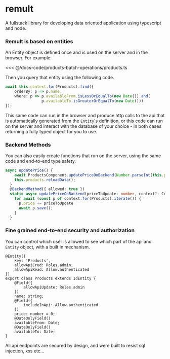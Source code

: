 # remult
A fullstack library for developing data oriented application using typescript and node.

### Remult is based on entities

An Entity object is defined once and is used on the server and in the browser. For example:

<<< @/docs-code/products-batch-operations/products.ts 

Then you query that entity using the following code.
```ts
await this.context.for(Products).find({
    orderBy: p => p.name,
    where: p => p.availableFrom.isLessOrEqualTo(new Date()).and(
                p.availableTo.isGreaterOrEqualTo(new Date()))
});
```


This same code can run in the browser and produce http calls to the api that is automatically generated from the `Entity`'s definition, or this code can run on the server and interact with the database of your choice - in both cases returning a fully typed object for you to use.

### Backend Methods
You can also easily create functions that run on the server, using the same code and end-to-end type safety.
```ts
async updatePrice() {
    await ProductsComponent.updatePriceOnBackend(Number.parseInt(this.priceInput));
    this.products.reloadData();
  }
  @BackendMethod({ allowed: true })
  static async updatePriceOnBackend(priceToUpdate: number, context?: Context) {
    for await (const p of context.for(Products).iterate()) {
      p.price += priceToUpdate
      await p.save();
    }
  }
```
### Fine grained end-to-end security and authorization
You can control which user is allowed to see which part of the api and `Entity` object, with a built in mechanism.
```ts{3-4,8,12}
@Entity({
    key: 'Products',
    allowApiCrud: Roles.admin,
    allowApiRead: Allow.authenticated
})
export class Products extends IdEntity {
    @Field({
        allowApiUpdate: Roles.admin
    })
    name: string;
    @Field({
        includeInApi: Allow.authenticated
    })
    price: number = 0;
    @DateOnlyField()
    availableFrom: Date;
    @DateOnlyField()
    availableTo: Date;
}
```

All api endpoints are secured by design, and were built to resist sql injection, xss etc...